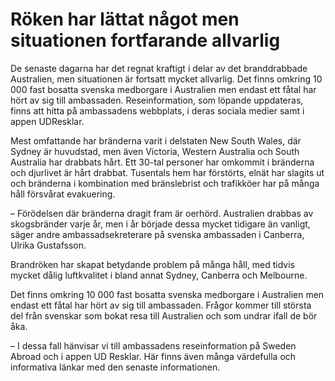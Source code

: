 # Röken har lättat något men situationen fortfarande allvarlig

De senaste dagarna har det regnat kraftigt i delar av det branddrabbade Australien, men situationen är fortsatt mycket allvarlig. Det finns omkring 10 000 fast bosatta svenska medborgare i Australien men endast ett fåtal har hört av sig till ambassaden. Reseinformation, som löpande uppdateras, finns att hitta på ambassadens webbplats, i deras sociala medier samt i appen UDResklar.


Mest omfattande har bränderna varit i delstaten New South Wales, där Sydney är huvudstad, men även Victoria, Western Australia och South Australia har drabbats hårt. Ett 30\-tal personer har omkommit i bränderna och djurlivet är hårt drabbat. Tusentals hem har förstörts, elnät har slagits ut och bränderna i kombination med bränslebrist och trafikköer har på många håll försvårat evakuering.

– Förödelsen där bränderna dragit fram är oerhörd. Australien drabbas av skogsbränder varje år, men i år började dessa mycket tidigare än vanligt, säger andre ambassadsekreterare på svenska ambassaden i Canberra, Ulrika Gustafsson.

Brandröken har skapat betydande problem på många håll, med tidvis mycket dålig luftkvalitet i bland annat Sydney, Canberra och Melbourne.

Det finns omkring 10 000 fast bosatta svenska medborgare i Australien men endast ett fåtal har hört av sig till ambassaden. Frågor kommer till största del från svenskar som bokat resa till Australien och som undrar ifall de bör åka.

– I dessa fall hänvisar vi till ambassadens reseinformation på Sweden Abroad och i appen UD Resklar. Här finns även många värdefulla och informativa länkar med den senaste informationen.
